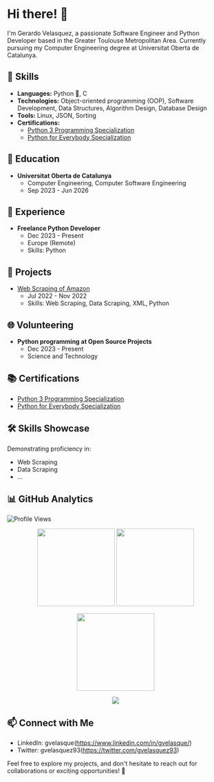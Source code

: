 # Hi there! 👋

I'm Gerardo Velasquez, a passionate Software Engineer and Python Developer based in the Greater Toulouse Metropolitan Area. Currently pursuing my Computer Engineering degree at Universitat Oberta de Catalunya.

## 🔧 Skills
- **Languages:** Python 🐍, C
- **Technologies:** Object-oriented programming (OOP), Software Development, Data Structures, Algorithm Design, Database Design
- **Tools:** Linux, JSON, Sorting
- **Certifications:** 
  - [Python 3 Programming Specialization](https://www.coursera.org/account/accomplishments/specialization/certificate/LFK9BLN97UJW)
  - [Python for Everybody Specialization](https://www.coursera.org/account/accomplishments/specialization/certificate/GHKLLEQJTXT6)

## 📘 Education
- **Universitat Oberta de Catalunya**
  - Computer Engineering, Computer Software Engineering
  - Sep 2023 - Jun 2026

## 🚀 Experience
- **Freelance Python Developer**
  - Dec 2023 - Present
  - Europe (Remote)
  - Skills: Python

## 🚀 Projects
- [Web Scraping of Amazon](https://github.com/gvelasque/amazon-web-scraping.git)
  - Jul 2022 - Nov 2022
  - Skills: Web Scraping, Data Scraping, XML, Python

## 🌐 Volunteering
- **Python programming at Open Source Projects**
  - Dec 2023 - Present
  - Science and Technology

## 📚 Certifications
- [Python 3 Programming Specialization](https://www.coursera.org/specializations/python)
- [Python for Everybody Specialization](https://www.coursera.org/specializations/python)

## 🛠️ Skills Showcase
Demonstrating proficiency in:
- Web Scraping
- Data Scraping
- ...

## 📊 GitHub Analytics
![Profile Views](https://komarev.com/ghpvc/?username=gvelasque&color=brightgreen)

<!-- GitHub Stats -->
<p align="center">
  <img height="180em" src="https://github-readme-stats.vercel.app/api?username=gvelasque&show_icons=true&hide_border=true&&count_private=true&include_all_commits=true" />
  <img height="180em" src="https://github-readme-stats.vercel.app/api/top-langs/?username=gvelasque&exclude_repo=repo1,repo2&langs_count=8&layout=compact&hide_border=true" />
</p>

<!-- GitHub Streak -->
<p align="center">
  <img height="180em" src="https://github-readme-streak-stats.herokuapp.com/?user=gvelasque&hide_border=true" />
</p>

<!-- GitHub Activity Graph -->
<p align="center">
  <img src="https://activity-graph.herokuapp.com/graph?username=gvelasque&bg_color=ffffff&color=000000&line=0A0A0A&point=0A0A0A&area=true&hide_border=true" />
</p>

## 📫 Connect with Me
- LinkedIn: gvelasque(https://www.linkedin.com/in/gvelasque/)
- Twitter: gvelasquez93(https://twitter.com/gvelasquez93)

Feel free to explore my projects, and don't hesitate to reach out for collaborations or exciting opportunities! 🚀
